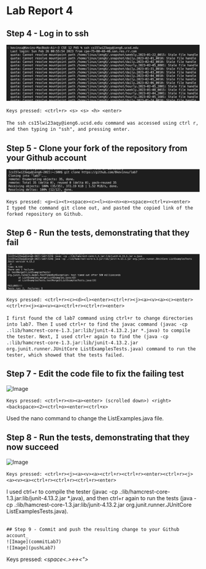 # Lab Report 4
## Step 4 - Log in to ssh
![Image](logIntoSsh.png)

```
Keys pressed: <ctrl+r> <s> <s> <h> <enter>

The ssh cs15lwi23aqy@ieng6.ucsd.edu command was accessed using ctrl r, and then typing in "ssh", and pressing enter. 
```

## Step 5 - Clone your fork of the repository from your Github account
![Image](gitCloneLab7.png)

```
Keys pressed: <g><i><t><space><c><l><o><n><e><space><ctrl+v><enter>
I typed the command git clone out, and pasted the copied link of the forked repository on Github.
```

## Step 6 - Run the tests, demonstrating that they fail
![Image](runTestsLab7.png)

```
Keys pressed: <ctrl+r><c><d><l><enter><ctrl+r><j><a><v><a><c><enter><ctrl+r><j><a><v><a><ctrl+r><ctrl+r><enter>

I first found the cd lab7 command using ctrl+r to change directories into lab7. Then I used ctrl+r to find the javac command (javac -cp .:lib/hamcrest-core-1.3.jar:lib/junit-4.13.2.jar *.java) to compile the tester. Next, I used ctrl+r again to find the (java -cp .:lib/hamcrest-core-1.3.jar:lib/junit-4.13.2.jar org.junit.runner.JUnitCore ListExamplesTests.java) command to run the tester, which showed that the tests failed. 
```


## Step 7 - Edit the code file to fix the failing test
![Image](fixCodeLab7)

```
Keys pressed: <ctrl+r><n><a><enter> (scrolled down>) <right><backspace><2><ctrl+o><enter><ctrl+x>
```

Used the nano command to change the ListExamples.java file. 

## Step 8 - Run the tests, demonstrating that they now succeed
![Image](testsPass7)

```
Keys pressed: <ctrl+r><j><a><v><a><ctrl+r><ctrl+r><enter><ctrl+r><j><a><v><a><ctrl+r><ctrl+r><ctrl+r><enter>
```
I used ctrl+r to compile the tester (javac -cp .:lib/hamcrest-core-1.3.jar:lib/junit-4.13.2.jar *.java), and then ctrl+r again to run the tests (java -cp .:lib/hamcrest-core-1.3.jar:lib/junit-4.13.2.jar org.junit.runner.JUnitCore ListExamplesTests.java).
```

## Step 9 - Commit and push the resulting change to your Github account_
![Image](commitLab7)
![Image](pushLab7)

```
Keys pressed: <g><i><t><space><a><d><d><space<.><enter><g><i><t><space><c><o><m><m><i><t><space><-><m><space><"><f><i><x><e><d><enter><g><i><t><p><u><s><h> 
```

